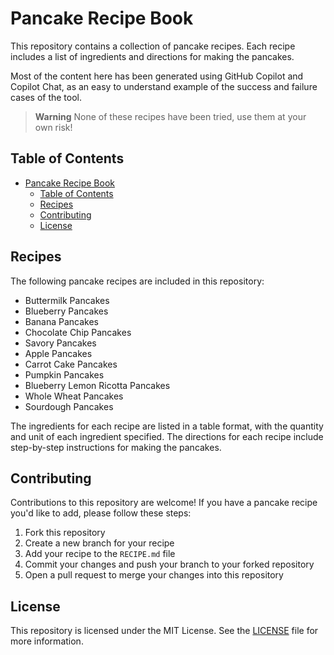 # Pancake Recipe Book

This repository contains a collection of pancake recipes. Each recipe includes a list of ingredients and directions for making the pancakes.

Most of the content here has been generated using GitHub Copilot and Copilot Chat, as an easy to understand example of the success and failure cases of the tool.

> **Warning**
> None of these recipes have been tried, use them at your own risk!

## Table of Contents

- [Pancake Recipe Book](#pancake-recipe-book)
  - [Table of Contents](#table-of-contents)
  - [Recipes](#recipes)
  - [Contributing](#contributing)
  - [License](#license)

## Recipes

The following pancake recipes are included in this repository:

- Buttermilk Pancakes
- Blueberry Pancakes
- Banana Pancakes
- Chocolate Chip Pancakes
- Savory Pancakes
- Apple Pancakes
- Carrot Cake Pancakes
- Pumpkin Pancakes
- Blueberry Lemon Ricotta Pancakes
- Whole Wheat Pancakes
- Sourdough Pancakes

The ingredients for each recipe are listed in a table format, with the quantity and unit of each ingredient specified. The directions for each recipe include step-by-step instructions for making the pancakes.

## Contributing

Contributions to this repository are welcome! If you have a pancake recipe you'd like to add, please follow these steps:

1. Fork this repository
2. Create a new branch for your recipe
3. Add your recipe to the `RECIPE.md` file
4. Commit your changes and push your branch to your forked repository
5. Open a pull request to merge your changes into this repository

## License

This repository is licensed under the MIT License. See the [LICENSE](LICENSE) file for more information.